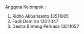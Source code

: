 Anggota Kelompok :
1. Ridho Akbarisanto 13511005
2. Fadli Demitra 13511047
3. Destra Bintang Perkasa 13511057
